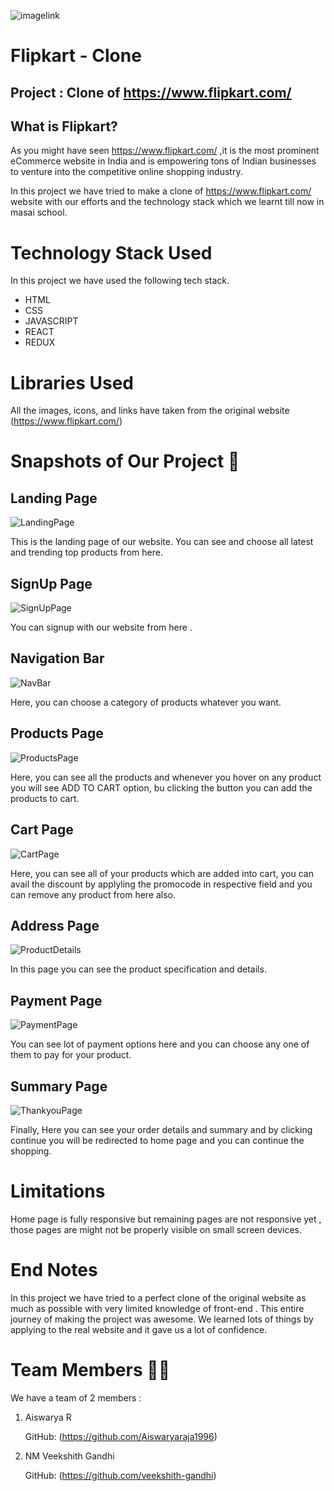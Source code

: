 ![imagelink](https://www.freepnglogos.com/uploads/flipkart-logo-png/flipkart-com-logo-internet-ltd-state-of-kerala-10.png)

# Flipkart - Clone

## Project : Clone of https://www.flipkart.com/

## What is Flipkart?

As you might have seen https://www.flipkart.com/ ,it is the most prominent eCommerce website in India and is empowering tons of Indian businesses to venture into the competitive online shopping industry.

In this project we have tried to make a clone of https://www.flipkart.com/ website with our efforts and the technology stack which we learnt till now in masai school.

# Technology Stack Used

In this project we have used the following tech stack.

- HTML
- CSS
- JAVASCRIPT
- REACT
- REDUX


# Libraries Used

All the images, icons, and links have taken from the original website (https://www.flipkart.com/)

# Snapshots of Our Project 📸

## Landing Page

![LandingPage](https://i.imgur.com/Kd6Q83G.png)

This is the landing page of our website. You can see and choose all latest and trending top products from here.

## SignUp Page

![SignUpPage](https://i.imgur.com/X3HYqOd.png)

You can signup with our website from here .

## Navigation Bar

![NavBar](https://i.imgur.com/Kd6Q83G.png)

Here, you can choose a category of products whatever you want.

## Products Page

![ProductsPage](https://i.imgur.com/icK5TK1.png)

Here, you can see all the products and whenever you hover on any product you will see ADD TO CART option, bu clicking the button you can add the products to cart.

## Cart Page

![CartPage](https://i.imgur.com/zZNuhCg.png)

Here, you can see all of your products which are added into cart, you can avail the discount by applyling the promocode in respective field and you can remove any product from here also.

## Address Page

![ProductDetails](https://i.imgur.com/sLDZTpr.png)

In this page you can see the product specification and details.

## Payment Page

![PaymentPage](https://i.imgur.com/InXtwsp.png)

You can see lot of payment options here and you can choose any one of them to pay for your product.

## Summary Page

![ThankyouPage](https://i.imgur.com/KN20lSu.png)

Finally, Here you can see your order details and summary and by clicking continue you will be redirected to home page and you can continue the shopping.

# Limitations

Home page is fully responsive but remaining pages are not responsive yet , those pages are might not be properly visible on small screen devices.

# End Notes

In this project we have tried to a perfect clone of the original website as much as possible with very limited knowledge of front-end .
This entire journey of making the project was awesome. We learned lots of things by applying to the real website and it gave us a lot of confidence.

# Team Members 🤝🏻

We have a team of 2 members :

1. Aiswarya R

   GitHub: (https://github.com/Aiswaryaraja1996)

2. NM Veekshith Gandhi

   GitHub: (https://github.com/veekshith-gandhi)
